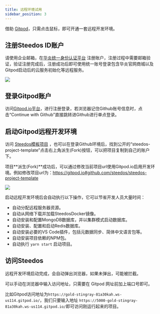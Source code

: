 ```yaml
---
title: 远程环境试用
sidebar_position: 3
---
```


借助 [Gitpod](https://gitpod.io/)，只需点击鼠标，即可开通一套远程开发环境。

## 注册Steedos ID账户

请使用企业邮箱，在[华炎统一身份认证平台](https://id.steedos.cn/) 注册账户，注册过程中需要邮箱验证，验证注册完成后，注册成功后即可使用统一账号登录包含华炎官网商城以及Gitpod启动后的云服务初始化等远程服务。

 ![](https://console.steedos.cn/api/files/images/63298b0c718ce4003ea78f0c)

## 登录Gitpod账户

访问[Gitpod.io平台](https://gitpod.io/)，进行注册登录，若浏览器记住Github账号信息时，点击“Continue with Github”直接跳转进Github进行单点登录。

## 启动Gitpod远程开发环境

访问 [Steedos模板项目](https://github.com/steedos/steedos-project-template) ，也可以在登录Github环境后，找到公开的“steedos-project-template”点击右上角派生(Fork)按钮，可以把项目复制到自己的账户下。

项目**派生(Fork)**成功后，可以通过修改当前项目url使用Gitpod.io启用开发环境。例如修改项目url为：https://gitpod.io#github.com/steedos/steedos-project-template 

 ![](https://console.steedos.cn/api/files/files/667b9508273904003da17d55)
 
启动远程开发环境后会自动执行以下操作，它可以节省开发人员大量时间：

* 自动分配远程服务器资源。
* 自动从网络下载并加载SteedosDocker镜像。
* 自动安装和配置MongoDB数据库，并以集群模式启动数据库。
* 自动安装、配置和启动Redis数据库。
* 自动安装必要的VS Code插件，包括元数据同步、简体中文语言包等。
* 自动安装项目依赖的NPM包。
* 自动执行 `yarn start` 启动项目。

## 访问Steedos

远程开发环境启动完成，会自动弹出浏览器，如果未弹出，可能被拦截。

可以手动在浏览器中输入访问地址，只需要在 Gitpod 网址前加上端口号即可。

比如Gitpod访问地址为`https://gold-stingray-81a30kah.ws-us114.gitpod.io/`，我们只要输入地址 `https://5000-gold-stingray-81a30kah.ws-us114.gitpod.io/`即可访问刚运行起来的项目。